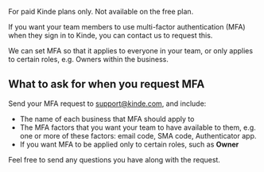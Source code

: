 <Aside>

For paid Kinde plans only. Not available on the free plan.

</Aside>

If you want your team members to use multi-factor authentication (MFA) when they sign in to Kinde, you can contact us to request this. 

We can set MFA so that it applies to everyone in your team, or only applies to certain roles, e.g. Owners within the business. 

## What to ask for when you request MFA

Send your MFA request to support@kinde.com, and include:

- The name of each business that MFA should apply to
- The MFA factors that you want your team to have available to them, e.g. one or more of these factors: email code, SMA code, Authenticator app.
- If you want MFA to be applied only to certain roles, such as **Owner**

Feel free to send any questions you have along with the request.




